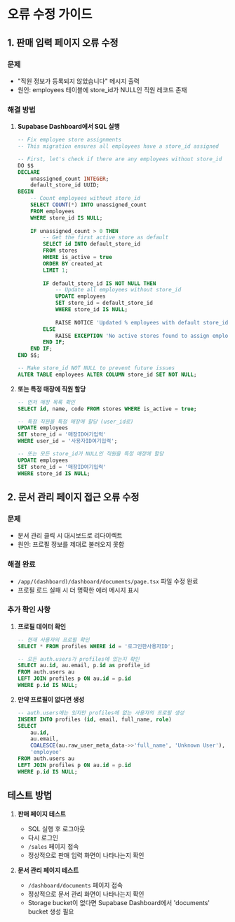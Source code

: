 # 오류 수정 가이드

## 1. 판매 입력 페이지 오류 수정

### 문제
- "직원 정보가 등록되지 않았습니다" 메시지 출력
- 원인: employees 테이블에 store_id가 NULL인 직원 레코드 존재

### 해결 방법

1. **Supabase Dashboard에서 SQL 실행**
   ```sql
   -- Fix employee store assignments
   -- This migration ensures all employees have a store_id assigned

   -- First, let's check if there are any employees without store_id
   DO $$
   DECLARE
       unassigned_count INTEGER;
       default_store_id UUID;
   BEGIN
       -- Count employees without store_id
       SELECT COUNT(*) INTO unassigned_count
       FROM employees
       WHERE store_id IS NULL;
       
       IF unassigned_count > 0 THEN
           -- Get the first active store as default
           SELECT id INTO default_store_id
           FROM stores
           WHERE is_active = true
           ORDER BY created_at
           LIMIT 1;
           
           IF default_store_id IS NOT NULL THEN
               -- Update all employees without store_id
               UPDATE employees
               SET store_id = default_store_id
               WHERE store_id IS NULL;
               
               RAISE NOTICE 'Updated % employees with default store_id: %', unassigned_count, default_store_id;
           ELSE
               RAISE EXCEPTION 'No active stores found to assign employees to';
           END IF;
       END IF;
   END $$;

   -- Make store_id NOT NULL to prevent future issues
   ALTER TABLE employees ALTER COLUMN store_id SET NOT NULL;
   ```

2. **또는 특정 매장에 직원 할당**
   ```sql
   -- 먼저 매장 목록 확인
   SELECT id, name, code FROM stores WHERE is_active = true;
   
   -- 특정 직원을 특정 매장에 할당 (user_id로)
   UPDATE employees 
   SET store_id = '매장ID여기입력'
   WHERE user_id = '사용자ID여기입력';
   
   -- 또는 모든 store_id가 NULL인 직원을 특정 매장에 할당
   UPDATE employees 
   SET store_id = '매장ID여기입력'
   WHERE store_id IS NULL;
   ```

## 2. 문서 관리 페이지 접근 오류 수정

### 문제
- 문서 관리 클릭 시 대시보드로 리다이렉트
- 원인: 프로필 정보를 제대로 불러오지 못함

### 해결 완료
- `/app/(dashboard)/dashboard/documents/page.tsx` 파일 수정 완료
- 프로필 로드 실패 시 더 명확한 에러 메시지 표시

### 추가 확인 사항

1. **프로필 데이터 확인**
   ```sql
   -- 현재 사용자의 프로필 확인
   SELECT * FROM profiles WHERE id = '로그인한사용자ID';
   
   -- 모든 auth.users가 profiles에 있는지 확인
   SELECT au.id, au.email, p.id as profile_id
   FROM auth.users au
   LEFT JOIN profiles p ON au.id = p.id
   WHERE p.id IS NULL;
   ```

2. **만약 프로필이 없다면 생성**
   ```sql
   -- auth.users에는 있지만 profiles에 없는 사용자의 프로필 생성
   INSERT INTO profiles (id, email, full_name, role)
   SELECT 
       au.id,
       au.email,
       COALESCE(au.raw_user_meta_data->>'full_name', 'Unknown User'),
       'employee'
   FROM auth.users au
   LEFT JOIN profiles p ON au.id = p.id
   WHERE p.id IS NULL;
   ```

## 테스트 방법

1. **판매 페이지 테스트**
   - SQL 실행 후 로그아웃
   - 다시 로그인
   - `/sales` 페이지 접속
   - 정상적으로 판매 입력 화면이 나타나는지 확인

2. **문서 관리 페이지 테스트**
   - `/dashboard/documents` 페이지 접속
   - 정상적으로 문서 관리 화면이 나타나는지 확인
   - Storage bucket이 없다면 Supabase Dashboard에서 'documents' bucket 생성 필요